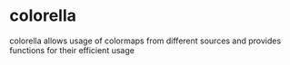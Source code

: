 # colorella
colorella allows usage of colormaps from different sources and provides functions for their efficient usage

